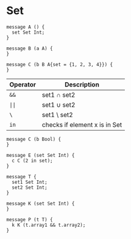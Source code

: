 # Set

```
message A () {
  set Set Int;
}

message B (a A) {
}

message C (b B A{set = {1, 2, 3, 4}}) {
}
```

| Operator  | Description                  |
|----------|-------------------------------|
| `&&`     | set1 $\cap$ set2              |
| `\|\|`   | set1 $\cup$ set2              |
| `\`      | set1 \ set2                   |
| `in`     | checks if element x is in Set |

```
message C (b Bool) {
}

message E (set Set Int) {
  c C (2 in set);
}
```

```
message T {
  set1 Set Int;
  set2 Set Int;
}

message K (set Set Int) {
}

message P (t T) {
  k K (t.array1 && t.array2);
}
```
